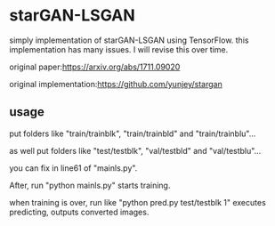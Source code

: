 # starGAN-LSGAN
simply implementation of starGAN-LSGAN using TensorFlow. this implementation has many issues. I will revise this over time.

original paper:https://arxiv.org/abs/1711.09020

original implementation:https://github.com/yunjey/stargan

## usage
put folders like "train/trainblk", "train/trainbld" and "train/trainblu"... 

as well put folders like "test/testblk", "val/testbld" and "val/testblu"... 

you can fix in line61 of "mainls.py".

After, run "python mainls.py" starts training.

when training is over, run like "python pred.py test/testblk 1" executes predicting, outputs converted images.

